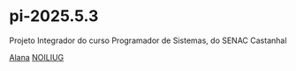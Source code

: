 # pi-2025.5.3
Projeto Integrador do curso Programador de Sistemas, do SENAC Castanhal

[Alana](https://github.com/Alana691)
[NOILIUG](https://github.com/NOILIUG)

